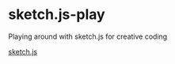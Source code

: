 sketch.js-play
==============

Playing around with sketch.js for creative coding

[sketch.js](https://github.com/soulwire/sketch.js)
